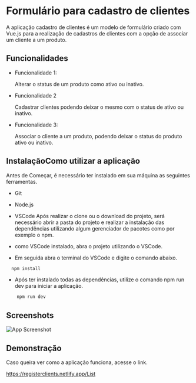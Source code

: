 
# Formulário para cadastro de clientes


A aplicação cadastro de clientes é um modelo de formulário criado com Vue.js para a realização
de cadastros de clientes com a opção de associar um cliente a um produto.


## Funcionalidades

- Funcionalidade 1:

	Alterar o status de um produto como ativo ou inativo.
- Funcionalidade 2

	Cadastrar clientes podendo deixar o mesmo com o status de ativo ou inativo.
- Funcionalidade 3:

	Associar o cliente a um produto, podendo deixar o status do produto ativo ou inativo.



## InstalaçãoComo utilizar a aplicação

Antes de Começar, é necessário ter instalado em sua máquina as seguintes ferramentas.

- Git
- Node.js
- VSCode
Após realizar o clone ou o download do projeto, será necessário abrir a pasta do projeto e realizar a instalação das dependências utilizando algum gerenciador de pacotes como por exemplo o npm.

- como VSCode instalado, abra o projeto utilizando o VSCode.
- Em seguida abra o terminal do VSCode e digite o comando abaixo.

```bash
  npm install
```

- Após ter instalado todas as dependências, utilize o comando npm run dev para iniciar a aplicação.

```bash
	npm run dev
```    
## Screenshots

![App Screenshot](https://via.placeholder.com/468x300?text=App+Screenshot+Here)


## Demonstração

Caso queira ver como a aplicação funciona, acesse o link.

https://registerclients.netlify.app/List



